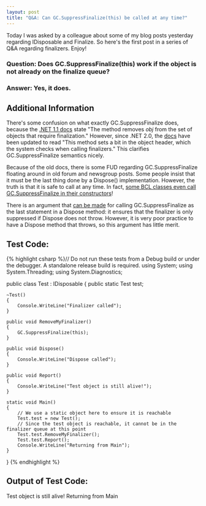```yaml
---
layout: post
title: "Q&A: Can GC.SuppressFinalize(this) be called at any time?"
---
```

Today I was asked by a colleague about some of my blog posts yesterday regarding IDisposable and Finalize. So here's the first post in a series of Q&A regarding finalizers. Enjoy!



### Question: Does GC.SuppressFinalize(this) work if the object is not already on the finalize queue?

### Answer: Yes, it does.

## Additional Information

There's some confusion on what exactly GC.SuppressFinalize does, because the [.NET 1.1 docs](http://www.webcitation.org/5wPLddgo3) state "The method removes _obj_ from the set of objects that require finalization." However, since .NET 2.0, the [docs](http://www.webcitation.org/5wPLgw9IJ) have been updated to read "This method sets a bit in the object header, which the system checks when calling finalizers." This clarifies GC.SuppressFinalize semantics nicely.



Because of the old docs, there is some FUD regarding GC.SuppressFinalize floating around in old forum and newsgroup posts. Some people insist that it must be the last thing done by a Dispose() implementation. However, the truth is that it is safe to call at any time. In fact, [some BCL classes even call GC.SuppressFinalize in their constructors](http://www.webcitation.org/5wPLXTCHO)!



There is an argument that [can be made](http://www.webcitation.org/5wPLnd2En) for calling GC.SuppressFinalize as the last statement in a Dispose method: it ensures that the finalizer is only suppressed if Dispose does not throw. However, it is very poor practice to have a Dispose method that throws, so this argument has little merit.



## Test Code:

{% highlight csharp %}// Do not run these tests from a Debug build or under the debugger. A standalone release build is required.
using System;
using System.Threading;
using System.Diagnostics;
 
public class Test : IDisposable
{
    public static Test test;
 
    ~Test()
    {
        Console.WriteLine("Finalizer called");
    }
 
    public void RemoveMyFinalizer()
    {
        GC.SuppressFinalize(this);
    }
 
    public void Dispose()
    {
        Console.WriteLine("Dispose called");
    }
 
    public void Report()
    {
        Console.WriteLine("Test object is still alive!");
    }
 
    static void Main()
    {
        // We use a static object here to ensure it is reachable
        Test.test = new Test();
        // Since the test object is reachable, it cannot be in the finalizer queue at this point
        Test.test.RemoveMyFinalizer();
        Test.test.Report();
        Console.WriteLine("Returning from Main");
    }
}
{% endhighlight %}

## Output of Test Code:


Test object is still alive!
Returning from Main
